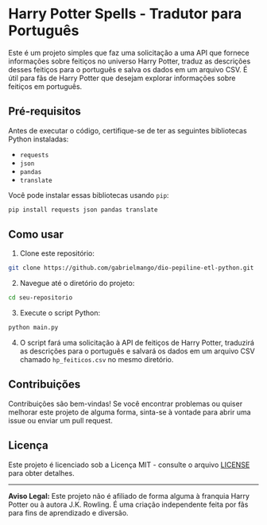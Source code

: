 # Harry Potter Spells - Tradutor para Português

Este é um projeto simples que faz uma solicitação a uma API que fornece informações sobre feitiços no universo Harry Potter, traduz as descrições desses feitiços para o português e salva os dados em um arquivo CSV. É útil para fãs de Harry Potter que desejam explorar informações sobre feitiços em português.

## Pré-requisitos

Antes de executar o código, certifique-se de ter as seguintes bibliotecas Python instaladas:

- `requests`
- `json`
- `pandas`
- `translate`

Você pode instalar essas bibliotecas usando `pip`:

```bash
pip install requests json pandas translate
```

## Como usar

1. Clone este repositório:

```bash
git clone https://github.com/gabrielmango/dio-pepiline-etl-python.git
```

2. Navegue até o diretório do projeto:

```bash
cd seu-repositorio
```

3. Execute o script Python:

```bash
python main.py
```

4. O script fará uma solicitação à API de feitiços de Harry Potter, traduzirá as descrições para o português e salvará os dados em um arquivo CSV chamado `hp_feiticos.csv` no mesmo diretório.

## Contribuições

Contribuições são bem-vindas! Se você encontrar problemas ou quiser melhorar este projeto de alguma forma, sinta-se à vontade para abrir uma issue ou enviar um pull request.

## Licença

Este projeto é licenciado sob a Licença MIT - consulte o arquivo [LICENSE](LICENSE) para obter detalhes.

---

**Aviso Legal:** Este projeto não é afiliado de forma alguma à franquia Harry Potter ou à autora J.K. Rowling. É uma criação independente feita por fãs para fins de aprendizado e diversão.

